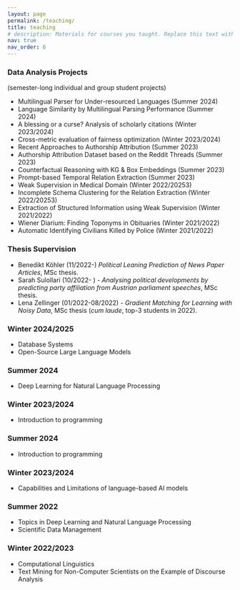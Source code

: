 ```yaml
---
layout: page
permalink: /teaching/
title: teaching
# description: Materials for courses you taught. Replace this text with your description.
nav: true
nav_order: 6
---
```


### Data Analysis Projects
(semester-long individual and group student projects)
- Multilingual Parser for Under-resourced Languages (Summer 2024)
- Language Similarity by Multilingual Parsing Performance (Summer 2024)
- A blessing or a curse? Analysis of scholarly citations (Winter 2023/2024)
- Cross-metric evaluation of fairness optimization (Winter 2023/2024)
- Recent Approaches to Authorship Attribution (Summer 2023)
- Authorship Attribution Dataset based on the Reddit Threads (Summer 2023)
- Counterfactual Reasoning with KG & Box Embeddings (Summer 2023)
- Prompt-based Temporal Relation Extraction (Summer 2023)
- Weak Supervision in Medical Domain (Winter 2022/20253)
- Incomplete Schema Clustering for the Relation Extraction (Winter 2022/20253)
- Extraction of Structured Information using Weak Supervision (Winter 2021/2022)
- Wiener Diarium: Finding Toponyms in Obituaries (Winter 2021/2022)
- Automatic Identifying Civilians Killed by Police (Winter 2021/2022)

### Thesis Supervision
- Benedikt Köhler (11/2022-) _Political Leaning Prediction of News Paper Articles_, MSc thesis.
- Sarah Sulollari (10/2022- ) - _Analysing political developments by predicting party affiliation from Austrian parliament speeches_, MSc thesis.
- Lena Zellinger (01/2022-08/2022) - _Gradient Matching for Learning with Noisy Data_, MSc thesis (_cum laude_, top-3 students in 2022).


### Winter 2024/2025
- Database Systems
- Open-Source Large Language Models

### Summer 2024
- Deep Learning for Natural Language Processing

### Winter 2023/2024
- Introduction to programming 

### Summer 2024
- Introduction to programming

### Winter 2023/2024
- Capabilities and Limitations of language-based AI models

### Summer 2022
- Topics in Deep Learning and Natural Language Processing 
- Scientific Data Management

### Winter 2022/2023
- Computational Linguistics
- Text Mining for Non-Computer Scientists on the Example of Discourse Analysis




